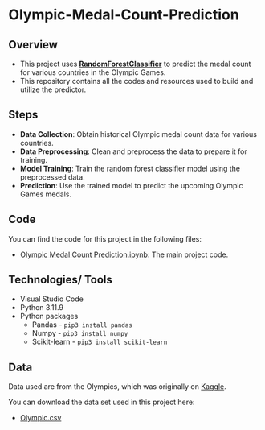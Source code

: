 # Olympic-Medal-Count-Prediction


## Overview

- This project uses [**RandomForestClassifier**](https://www.ibm.com/topics/random-forest) to predict the medal count for various countries in the Olympic Games. 
- This repository contains all the codes and resources used to build and utilize the predictor.

## Steps

- **Data Collection**: Obtain historical Olympic medal count data for various countries.
- **Data Preprocessing**: Clean and preprocess the data to prepare it for training.
- **Model Training**: Train the random forest classifier model using the preprocessed data.
- **Prediction**: Use the trained model to predict the upcoming Olympic Games medals.

## Code

You can find the code for this project in the following files:

- [Olympic Medal Count Prediction.ipynb](https://github.com/Haresh-github/olympic-games-data-prediction-using-RandomForestClassifier/blob/main/olympic_prediction.ipynb): The main project code.

## Technologies/ Tools

* Visual Studio Code
* Python 3.11.9
* Python packages
  * Pandas - `pip3 install pandas`
  * Numpy - `pip3 install numpy`
  * Scikit-learn - `pip3 install scikit-learn`


## Data

Data used are from the Olympics, which was originally on [Kaggle](https://www.kaggle.com/datasets/youssefismail20/olympic-games-1994-2024).

You can download the data set used in this project here:
* [Olympic.csv](https://github.com/LasithaAmarasinghe/Olympic-Medal-Count-Prediction/blob/af2fcbcb2e5e7680be7a7a1985b3b0e90f043cc0/Olympic.csv)
